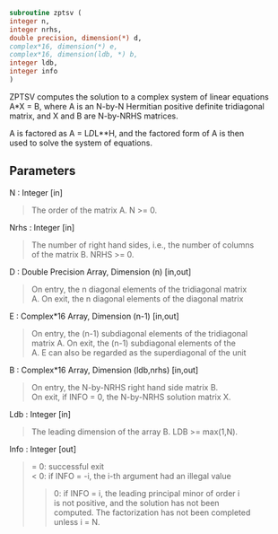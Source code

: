 ```fortran  
subroutine zptsv (  
integer n,  
integer nrhs,  
double precision, dimension(*) d,  
complex*16, dimension(*) e,  
complex*16, dimension(ldb, *) b,  
integer ldb,  
integer info  
)  
```  
  
ZPTSV computes the solution to a complex system of linear equations  
A*X = B, where A is an N-by-N Hermitian positive definite tridiagonal  
matrix, and X and B are N-by-NRHS matrices.  
  
A is factored as A = L*D*L**H, and the factored form of A is then  
used to solve the system of equations.  
  
## Parameters  
N : Integer [in]  
> The order of the matrix A.  N >= 0.  
  
Nrhs : Integer [in]  
> The number of right hand sides, i.e., the number of columns  
> of the matrix B.  NRHS >= 0.  
  
D : Double Precision Array, Dimension (n) [in,out]  
> On entry, the n diagonal elements of the tridiagonal matrix  
> A.  On exit, the n diagonal elements of the diagonal matrix  
  
E : Complex*16 Array, Dimension (n-1) [in,out]  
> On entry, the (n-1) subdiagonal elements of the tridiagonal  
> matrix A.  On exit, the (n-1) subdiagonal elements of the  
> A.  E can also be regarded as the superdiagonal of the unit  
  
B : Complex*16 Array, Dimension (ldb,nrhs) [in,out]  
> On entry, the N-by-NRHS right hand side matrix B.  
> On exit, if INFO = 0, the N-by-NRHS solution matrix X.  
  
Ldb : Integer [in]  
> The leading dimension of the array B.  LDB >= max(1,N).  
  
Info : Integer [out]  
> = 0:  successful exit  
> < 0:  if INFO = -i, the i-th argument had an illegal value  
> > 0:  if INFO = i, the leading principal minor of order i  
> is not positive, and the solution has not been  
> computed.  The factorization has not been completed  
> unless i = N.  
  
